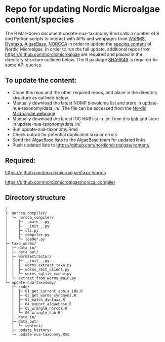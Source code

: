 # Repo for updating Nordic Microalgae content/species

The R Markdown document update-nua-taxonomy.Rmd calls a number of R and Python scripts to interact with APIs and webpages from [WoRMS](https://www.marinespecies.org/), [Dyntaxa](https://namnochslaktskap.artfakta.se/), [AlgaeBase](https://www.algaebase.org/), [NORCCA](https://norcca.scrol.net/) in order to update the [species content](https://github.com/nordicmicroalgae/content/tree/master/species) of Nordic Microalgae. In order to run the full update, additional repos from https://github.com/nordicmicroalgae are required and placed in the directory structure outlined below. The R package [SHARK4R](https://github.com/sharksmhi/SHARK4R/
) is required for some API queries.

## To update the content:
* Clone this repo and the other required repos, and place in the directory structure as outlined below.
* Manually download the latest NOMP biovolume list and store in update-nua-taxonomy/data_in/. The file can be accessed from the [Nordic Microalgae webpage](http://nordicmicroalgae.org/tools)
* Manually download the latest IOC HAB list in .txt from this [link](https://www.marinespecies.org/hab/aphia.php?p=download&what=taxlist) and store in update-nua-taxonomy/data_in/
* Run update-nua-taxonomy.Rmd
* Check output for potential duplicated taxa or errors
* Send the AlgaeBase lists to the AlgaeBase team for updated links
* Push updated lists to https://github.com/nordicmicroalgae/content/

## Required:

https://github.com/nordicmicroalgae/taxa-worms

https://github.com/nordicmicroalgae/norcca_compiler

## Directory structure
```
/
├─ norcca_compiler/
│  └─ norcca_compiler/
│     ├─ __main__.py
│     ├─ __init__.py
│     ├─ cli.py
│     ├─ compiler.py
│     └─ loader.py
├─ taxa_worms/
│  ├─ data_in/
│  ├─ data_out/
│  ├─ wormsextractor/
│  │  ├─ __init__.py
│  │  ├─ worms_extract_taxa.py
│  │  ├─ worms_rest_client.py
│  │  └─ worms_sqlite_cache.py
│  └─ extract_from_worms_main.py
└─ update-nua-taxonomy/
   ├─ code/
   │  ├─ 01_get_current_aphia_ids.R
   │  ├─ 02_get_worms_synonyms.R
   │  ├─ 03_match_dyntaxa.R
   │  ├─ 04_export_algaebase.R
   │  ├─ 05_wrangle_norcca.R
   │  └─ 06_wrangle_hab.R
   ├─ data_in/
   ├─ data_out/
   │  └─ content/
   ├─ update_history/
   └─ update-nua-taxonomy.Rmd
```
